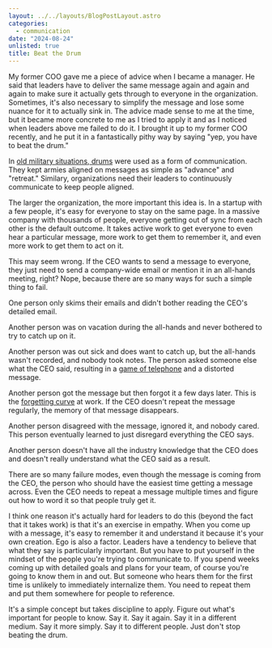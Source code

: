 ```yaml
---
layout: ../../layouts/BlogPostLayout.astro
categories:
  - communication
date: "2024-08-24"
unlisted: true
title: Beat the Drum
---
```


My former COO gave me a piece of advice when I became a manager. He said that
leaders have to deliver the same message again and again and again
to make sure it actually gets through to everyone in the organization.
Sometimes, it's also necessary to simplify the message and lose some nuance for
it to actually sink in. The advice made sense to me at the time, but it became
more concrete to me as I tried to apply it and as I noticed when leaders above
me failed to do it. I brought it up to my former COO recently, and he put it in
a fantastically pithy way by saying "yep, you have to beat the drum."

In [old military situations,
drums](https://en.wikipedia.org/wiki/Military_drums) were used as a form of
communication. They kept armies aligned on messages as simple as "advance" and
"retreat." Similary, organizations need their leaders to continuously
communicate to keep people aligned.

The larger the organization, the more important this idea is. In a startup with
a few people, it's easy for everyone to stay on the same page. In a massive
company with thousands of people, everyone getting out of sync from each other
is the default outcome. It takes active work to get everyone to even hear a
particular message, more work to get them to remember it, and even more work to
get them to act on it.

This may seem wrong. If the CEO wants to send a message to everyone, they just
need to send a company-wide email or mention it in an all-hands meeting, right?
Nope, because there are so many ways for such a simple thing to fail.

One person only skims their emails and didn't bother reading the CEO's detailed
email.

Another person was on vacation during the all-hands and never bothered to try to
catch up on it.

Another person was out sick and does want to catch up, but the all-hands wasn't
recorded, and nobody took notes. The person asked someone else what the CEO
said, resulting in a [game of
telephone](https://en.wikipedia.org/wiki/Chinese_whispers) and a distorted
message.

Another person got the message but then forgot it a few days later. This is the
[forgetting curve](https://en.wikipedia.org/wiki/Forgetting_curve) at work. If
the CEO doesn't repeat the message regularly, the memory of that message
disappears.

Another person disagreed with the message, ignored it, and nobody cared. This
person eventually learned to just disregard everything the CEO says.

Another person doesn't have all the industry knowledge that the CEO does and
doesn't really understand what the CEO said as a result.

There are so many failure modes, even though the message is coming from the CEO,
the person who should have the easiest time getting a message across. Even the
CEO needs to repeat a message multiple times and figure out how to word it so
that people truly get it.

I think one reason it's actually hard for leaders to do this (beyond the fact
that it takes work) is that it's an exercise in empathy. When you come up with a
message, it's easy to remember it and understand it because it's your own
creation. Ego is also a factor. Leaders have a tendency to believe that what
they say is particularly important. But you have to put yourself in the mindset
of the people you're trying to communicate to. If you spend weeks coming up with
detailed goals and plans for your team, of course you're going to know them in
and out. But someone who hears them for the first time is unlikely to
immediately internalize them. You need to repeat them and put them somewhere for
people to reference.

It's a simple concept but takes discipline to apply. Figure out what's
important for people to know. Say it. Say it again. Say it in a different
medium. Say it more simply. Say it to different people. Just don't stop beating
the drum.
